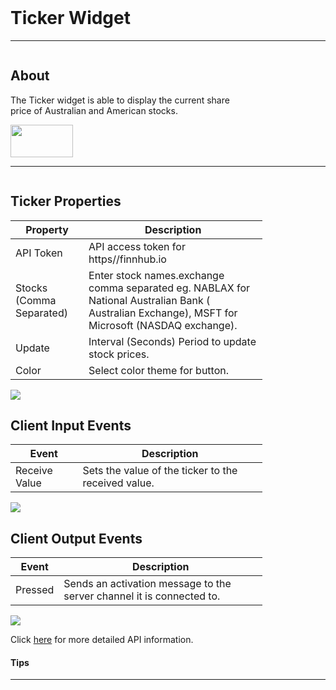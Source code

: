 <!-- Ticker Widget Help Markdown -->
<link rel="stylesheet" type="text/css" media="all" href="/help/markdown_styles.css"/>
<br>

# Ticker Widget

___
<div class="column-container">
<div class="column row-container" style="width:75%">


## About
The Ticker widget is able to display the current share price of Australian and American stocks.


</div>

<div class="column row-container">
<img src="/images/help/ticker/ticker.png" width="100" height="52">
</div>
</div>

___

<div class="column-container">
<div class="column row-container" style="width:80%;">

## Ticker Properties
| Property | Description |
| -------- | ----------- |
| API Token | API access token for https//finnhub.io |
| Stocks (Comma Separated) | Enter stock names.exchange comma  separated eg. NABLAX for National Australian Bank ( Australian Exchange), MSFT for Microsoft (NASDAQ exchange). |
| Update | Interval (Seconds)  Period to update stock prices. |
| Color | Select color theme for button. |

</div>
<div class="column row-container">
<img src="/images/help/ticker/ticker_specific.png">
</div>
</div>


<div class="column-container">
<div class="column row-container" style="width:80%;">

## Client Input Events
| Event | Description |
| ----- | ----------- |
| Receive Value | Sets the value of the ticker to the received value. |

</div>
<div class="column row-container">
<img src="/images/help/ticker/ticker_client_input.png">
</div>
</div>


<div class="column-container">
<div class="column row-container" style="width:80%;">

## Client Output Events
| Event | Description |
| ----- | ----------- |
| Pressed | Sends an activation message to the server channel it is connected to.  |

</div>
<div class="column row-container">
<img src="/images/help/ticker/ticker_client_output.png">
</div>
</div>

Click [here](http:www.google.com "API Info") for more detailed API information.

#### Tips
>

---